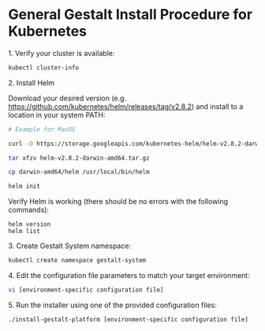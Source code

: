 # General Gestalt Install Procedure for Kubernetes

1\. Verify your cluster is available:
```sh
kubectl cluster-info
```

2\. Install Helm

Download your desired version (e.g.  https://github.com/kubernetes/helm/releases/tag/v2.8.2) and install to a location in your system PATH:

```sh
# Example for MacOS

curl -O https://storage.googleapis.com/kubernetes-helm/helm-v2.8.2-darwin-amd64.tar.gz

tar xfzv helm-v2.8.2-darwin-amd64.tar.gz

cp darwin-amd64/helm /usr/local/bin/helm

helm init
```

Verify Helm is working (there should be no errors with the following commands):
```
helm version
helm list
```


3\. Create Gestalt System namespace:
```sh
kubectl create namespace gestalt-system
```

4\. Edit the configuration file parameters to match your target environment:
```sh
vi [environment-specific configuration file]
```

5\. Run the installer using one of the provided configuration files:
```sh
./install-gestalt-platform [environment-specific configuration file]
```
